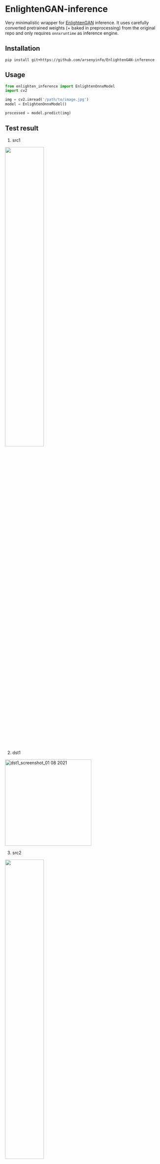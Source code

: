 # EnlightenGAN-inference

Very minimalistic wrapper for [EnlightenGAN](https://github.com/VITA-Group/EnlightenGAN) inference. 
It uses carefully converted pretrained weights (+ baked in preprocessing) from the original repo and only requires `onnxruntime` as inference engine.   

## Installation

`pip install git+https://github.com/arsenyinfo/EnlightenGAN-inference`

## Usage

```python
from enlighten_inference import EnlightenOnnxModel
import cv2

img = cv2.imread('/path/to/image.jpg')
model = EnlightenOnnxModel()

processed = model.predict(img)
``` 
## Test result
1. src1
<img src="https://user-images.githubusercontent.com/49335804/127775900-3ee735fb-4274-4712-91b2-c0d89455651f.jpg" width="50%" height="50%"/>


2. dst1
<img width="281" alt="dst1_screenshot_01 08 2021" src="https://user-images.githubusercontent.com/49335804/127775794-b7448be5-3aa0-4df1-af0f-94905b49f1bf.png">


3. src2
<img src="https://user-images.githubusercontent.com/49335804/127775935-687a12b9-29ea-433d-83b9-24c1a5135f98.jpg" width="50%" height="50%"/>


4. dst2
<img width="665" alt="dst2_screenshot_01 08 2021" src="https://user-images.githubusercontent.com/49335804/127775840-550d5756-25da-4a09-ad7b-19a4c2a5cb65.png">


5. src3
<img src="https://user-images.githubusercontent.com/49335804/127788654-23a9e210-f551-4857-888f-af877cd5d46d.jpg" width="50%" height="50%"/>

6. dst3
<img width="281" alt="dst3_screenshot_02 08 2021" src="https://user-images.githubusercontent.com/49335804/127788800-965e372c-5d78-4af2-9cfb-f635e7147885.png">


7. src4
<img src="https://user-images.githubusercontent.com/49335804/127788823-71289cd5-fe91-44de-8d35-3f9deef9d150.jpg" width="50%" height="50%"/>


8. dst4
<img width="262" alt="크기변환 dst4_screenshot_02 08 2021" src="https://user-images.githubusercontent.com/49335804/127788906-235137ad-b669-4314-ab68-d0cc3e0f9431.png">

9. src5
<img src="https://user-images.githubusercontent.com/49335804/127862804-d71acb61-e8e1-497b-adc6-b5c677f78de4.jpg" width="50%" height="50%"/>

10. dst5
<img width="665" alt="dst5_screenshot_02 08 2021" src="https://user-images.githubusercontent.com/49335804/127862634-10b19c19-92ba-46ff-b62c-34e0025ec3e0.png">

11. src6
<img src="https://user-images.githubusercontent.com/49335804/127862887-e91d2501-4465-4262-83bf-507d2dbd92af.jpg" width="50%" height="50%"/>

12. dst6
<img width="665" alt="dst6_screenshot_02 08 2021" src="https://user-images.githubusercontent.com/49335804/127863057-0ad4a29d-f8f4-4f80-98de-8e9b4a4236af.png">


13. src7
<img src="https://user-images.githubusercontent.com/49335804/127862962-b003dd16-64a7-4f46-afd7-b901e037f5d5.jpg" width="50%" height="50%"/>

14. dst7
<img width="374" alt="dst7_screenshot_02 08 2021" src="https://user-images.githubusercontent.com/49335804/127863138-6aab02a5-7708-4623-8565-16f5cf500f98.png">

15. src8
<img src="https://user-images.githubusercontent.com/49335804/127866902-0ee2f04f-4731-45c3-bfda-16545c6e0fca.jpg" width="50%" height="50%"/>

16. dst8
<img width="665" alt="dst8_screenshot_02 08 2021" src="https://user-images.githubusercontent.com/49335804/127867064-58081221-f9ad-44d3-b974-2005a0cc23b0.png">

17. src9
<img src="https://user-images.githubusercontent.com/49335804/127866997-39175f32-36d6-4422-94d3-927f092c7582.jpg" width="50%" height="50%"/>

18. dst9
<img width="665" alt="dst9_screenshot_02 08 2021" src="https://user-images.githubusercontent.com/49335804/127867100-2cbfddc1-4bb3-4c47-8a89-5d4288beb056.png">
